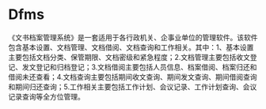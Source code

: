 # Dfms
 《文书档案管理系统》是一套适用于各行政机关、企事业单位的管理软件。该软件包含基本设置、文档管理、文档借阅、文档查询和工作相关。其中：1、基本设置主要包括文档分类、保管期限、文档密级和紧急程度；2.文档管理主要包括收文登记、发文登记和归档登记；3.文档借阅主要包括人员信息、档案借阅、档案归还和借阅未还查看；4.文档查询主要包括期间收文查询、期间发文查询、期间借阅查询和期间归还查询；5.工作相关主要包括工作计划、会议记录、工作计划查询、会议记录查询等全方位管理。

